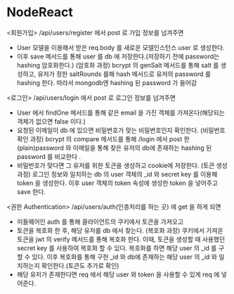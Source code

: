 # NodeReact

<회원가입>
/api/users/register 에서 post 로 가입 정보를 넘겨주면 
- User 모델을 이용해서 받은 req.body 를 새로운 모델인스턴스 user 로 생성한다.
- 이후 save 메서드를 통해 user 를 db 에 저장한다.(저장하기 전에 password는 hashing 암호화한다.)
(암호화 과정)
bcrypt 의 genSalt 메서드를 통해 salt 를 생성하고, 유저가 정한 saltRounds 를해
hash 메서드로 유저의 password 를 hashing 한다. 따라서 mongodb엔 hashing 된 password 가 들어감

<로그인>
/api/users/login 에서 post 로 로그인 정보를 넘겨주면
- User 에서 findOne 메서드를 통해 같은 email 을 가진 객체를 가져온다(해당되는 객체가 없으면 false 이다.)
- 요청된 이메일이 db 에 있으면 비밀번호가 맞는 비밀번호인지 확인한다.
(비밀번호 확인 과정)
bcrypt 의 compare 메서드를 통해 /login 에서 post 한 (plain)password 와 이메일을 통해 찾은 유저의 db에
존재하는 hashing 된 password 를 비교한다 .
- 비밀번호가 맞다면 그 유저를 위한 토큰을 생성하고 cookie에 저장한다.
(토큰 생성 과정)
로그인 정보와 일치하는 db 의 user 객체의 _id 와 secret key 를 이용해 token 을 생성한다.
이후 user 객체의 token 속성에 생성한 token 을 넣어주고 save 한다.

<권한 Authentication>
/api/users/auth(인층처리를 하는 곳) 에 get 을 하게 되면 
- 미들웨어인 auth 를 통해 클라이언트의 쿠키에서 토큰을 가져오고 
- 토큰을 복호화 한 후, 해당 유저를 db 에서 찾는다.
(복호화 과정)
쿠키에서 가져온 토큰을 jwt 의 verify 메서드를 통해 복호화 한다.
이때, 토큰을 생성할 때 사용했던 secret key 를 사용하여 복호화 할 수 있다. 복호화를 하면 해당 user 의 _id 
를 구할 수 있다.
이후 복호화를 통해 구한 _id 와 db에 존재하는 해당 user 의 _id 와 일치하는지 확인한다.(토큰도 추가로 확인)
- 해당 유저가 존재한다면 req 에서 해당 user 와 token 을 사용할 수 있게 req 에 넣어준다.
